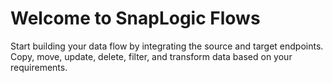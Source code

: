 # Welcome to SnapLogic Flows 

Start building your data flow by integrating the source and target endpoints. Copy, move, update, delete, filter, and transform data based on your requirements. 

